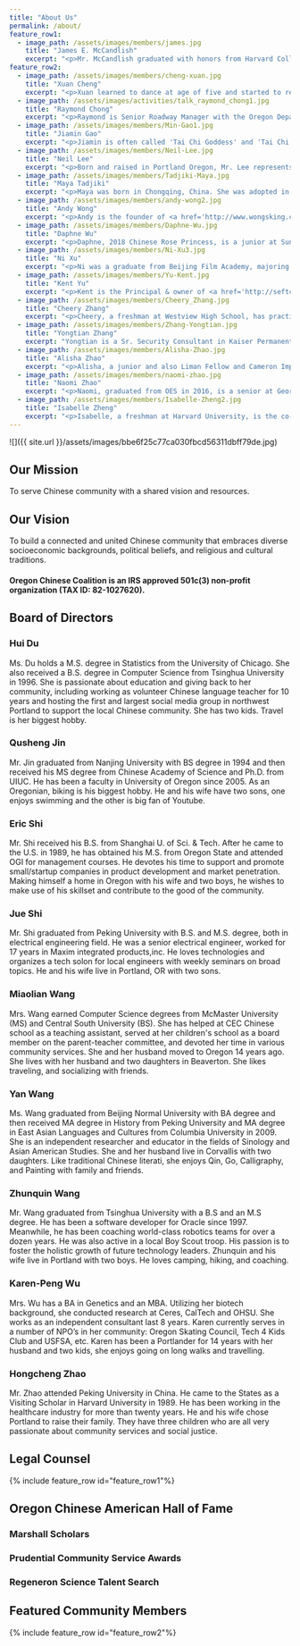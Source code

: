 ```yaml
---
title: "About Us"
permalink: /about/
feature_row1:
  - image_path: /assets/images/members/james.jpg
    title: "James E. McCandlish"
    excerpt: "<p>Mr. McCandlish graduated with honors from Harvard College in 1967. He then worked in the Peace Corps in central Africa. He received his law degree at Northwestern School of Law (Lewis & Clark). He served as staff co-counsel for the Senate Judiciary Committee in Salem. He spent two years with the Metro Public Defender's office in Portland. He started <a href='http://griffinandmccandlish.com/'>his own firm</a> in 1981, and joined forces with Mark Griffin in 1988.</p>"
feature_row2:
  - image_path: /assets/images/members/cheng-xuan.jpg
    title: "Xuan Cheng"
    excerpt: "<p>Xuan learned to dance at age of five and started to receive medals in many major ballet competitions from 2004, including Shanghai and New York International Ballet Competitions. She was the Gold medalist at 2006 National Taoli Cup Dance Competition in China.</p><p>Xuan performed in over 20 countries throughout Europe, Asia and North America. She joined Oregon Ballet Theatre as its  female principal dancer in 2011.</p><p>She co-founded <a href='http://oiballet.org/ac/'>Oregon International Ballet Academy</a>, where she shares her experience and passion to young dancers.</p>"
  - image_path: /assets/images/activities/talk_raymond_chong1.jpg
    title: "Raymond Chong"
    excerpt: "<p>Raymond is Senior Roadway Manager with the Oregon Department of Transportation at Portland in Oregon. He is responsible for preliminary engineering of transportation improvement projects in Portland metro region.</p><p>Born and raised in Los Angeles, Raymond is 6th generation Chinese American, with family roots in America extending back to California Gold Rush (1849 to 1855), Transcontinental Railroad (1865 to 1869), Boston Chinatown (1892 to 1926), Cambridge Imperial Restaurant (1923 to 1936), and Kubla Khan Theater Restaurant (1946 to 1950).</p>"
  - image_path: /assets/images/members/Min-Gao1.jpg
    title: "Jiamin Gao"
    excerpt: "<p>Jiamin is often called 'Tai Chi Goddess' and 'Tai Chi Queen' in sports magazines. From 1989 to 1998, she was awarded numerous titles including ‘World Wushu Championship’. She won a total of 32 gold medals during the period. She is the first grand slam in world series and so far no one has ever gone beyond what she had achieved.</p><p>In 2016, during 'the Second World Tai Chi Chuan' in Warsaw, Poland, Jiamin was the United States team coach and deputy leader.</p><p>She is running <a href='http://www.uswushu.com/'>U.S. Wushu Center</a> in NW Portland.</p>"
  - image_path: /assets/images/members/Neil-Lee.jpg
    title: "Neil Lee"
    excerpt: "<p>Born and raised in Portland Oregon, Mr. Lee represents the American born Chinese community. An Architect by profession, he owns and operates <a href='http://www.leekainc.com/'>LEEKA Architecture and Planning</a>. Mr. Lee is also very active in the Chinese Community. He is currently holding the leadership positions in various Chinese organizations including CCBA, Bing Kong Tong Association, and Lee's Association. Mr. Lee is committed to improving and uniting our Chinese community through collaboration and cooperation despite language, political, and geographic barriers.</p>"
  - image_path: /assets/images/members/Tadjiki-Maya.jpg
    title: "Maya Tadjiki"
    excerpt: "<p>Maya was born in Chongqing, China. She was adopted in 2004 and lives with her family in Central Oregon. Maya has been an active board member of <a href='http://echoinchina.org/'>Education for Chinese Orphans</a> for two years, including updating social media sites and sending emails to sponsors. She especially loves getting updated information and new photos of the orphans, and passing that on to sponsors. She hopes to go back to China someday to visit, along with her little sister, also born in China. In the meantime, Maya enjoys playing volleyball, movies with friends, and is an avid baker.</p>"
  - image_path: /assets/images/members/andy-wong2.jpg
    title: "Andy Wong"
    excerpt: "<p>Andy is the founder of <a href='http://www.wongsking.com/'>Wong's King Seafood Restaurant</a> in Portland, Oregon. He has a very long list of titles, including World Master Chef, China’s Golden Chef, Honorable Chairman of International Chef Association in France, The Top Entrepreneurs in China, Visiting Professor in Fujian Chef College, and member of China’s All-Star Chefs.</p><p>The Restaurant received many awards over the years, in particular, named as “Top 100 Chinese Restaurant in the U.S.A” for 4 years in a row. It is one of the most popular places to host community events.</p>"
  - image_path: /assets/images/members/Daphne-Wu.jpg
    title: "Daphne Wu"
    excerpt: "<p>Daphne, 2018 Chinese Rose Princess, is a junior at Sunset High School with a passion for not only books but also humanity, sports, performing arts and traveling. While maintaining a straight A at school, she enjoys volunteering around the community, going to the studio to practice ballet, or heading out to the tennis courts with friends.</p><p>She once practiced Rhythmic Gymnastics and won 1st place individual at a national competition. Currently she is a varsity tennis player for school’s team. She enjoys the process of pursuing whichever route that will make a positive impact to the people around her.</p>"
  - image_path: /assets/images/members/Ni-Xu3.jpg
    title: "Ni Xu"
    excerpt: "<p>Ni was a graduate from Beijing Film Academy, majoring in film script writing.  He had an extensive experience in the film industry, working as a screenwriter, photographer, documentary and film director.</p><p>In 2012, Ni and his family came to the United States, eventually settled in Portland, hoping to do their part to record the revival of the Chinese community in Portland.</p><p>Ni’s wife, Faye, is a marketing guru, who was directly responsible for directing Portland Chinatown Saturday Performance series.</p>"
  - image_path: /assets/images/members/Yu-Kent.jpg
    title: "Kent Yu"
    excerpt: "<p>Kent is the Principal & owner of <a href='http://seftconsulting.com/'>Seft Consulting Group</a>, specialized in earthquake and tsunami risk mitigation for buildings and infrastructure systems. He received MS from Tongji University in 1994 and PhD from UCSD in 1999.  He is an adjunct professor at PSU and OSU. From 2007 to 2015, Kent also served in Oregon Seismic Safety Policy Advisory Commission and was its Chairperson for one term.</p><p>Kent has two kids. When he is not accompanying them, he enjoys socializing with friends. He also has hobbies in golfing and fishing.</p>"
  - image_path: /assets/images/members/Cheery_Zhang.jpg
    title: "Cheery Zhang"
    excerpt: "<p>Cheery, a freshman at Westview High School, has practiced Guzheng since she was six. She came to the States when she was in the third grade. She was a member of the Tian Yun Girls' Group in the Bay Area of ​​San Francisco. The girls regularly held Guzheng performances, participated in Chinese New Year celebrations, visited community senior centers. Three years later, she moved to Portland. In addition to continue her  <a href='https://www.youtube.com/watch?v=ENTeyNkHxH8'>guzheng hobby</a>, She started to show off her talents in <a href='https://www.fws.gov/oregonfwo/documents/JDS/2017/JDSGallery2017.pdf'>painting</a> and <a href='https://www.facebook.com/PaddlePalaceClub/videos/906822842813543'>sports</a> as well.</p>"
  - image_path: /assets/images/members/Zhang-Yongtian.jpg
    title: "Yongtian Zhang"
    excerpt: "Yongtian is a Sr. Security Consultant in Kaiser Permanente. He graduated from USTC (University of Science and Technology of China) and received a Master degree in Information Security. His career covers Internet security, application security and network security. He is an enthusiastic community volunteer actively participating in all kinds of community services."
  - image_path: /assets/images/members/Alisha-Zhao.jpg
    title: "Alisha Zhao"
    excerpt: "<p>Alisha, a junior and also Liman Fellow and Cameron Impact Scholar at Stanford University, was named one of the nation's 10 top teen volunteers in 2016, and one of Women of Worth honorees in 2018. She has created and led a nonprofit, <a href='http://kidsfirstproject.org/'>Kids First Project</a>, devoted to helping homeless youth break the generational cycle of poverty.</p><p>She was appointed by Mayor Hales to be the first high school student in history to serve as City of Portland’s Human Rights Commissioner.</p>"
  - image_path: /assets/images/members/naomi-zhao.jpg
    title: "Naomi Zhao"
    excerpt: "<p>Naomi, graduated from OES in 2016, is a senior at Georgetown University. She is on the leadership team of Hoyas for Choice, an advocacy group for women's reproductive rights. She also tutors for STEM After School, a program to foster interest in STEM fields for low-income neighborhoods in D.C. This summer, Naomi is excited to be interning with Representative Ann Lininger, who represents District 38 in the Oregon House of Representatives. In her free time, she enjoys traveling, scrapbooking, spinning, and spending time with friends.</p>"
  - image_path: /assets/images/members/Isabelle-Zheng2.jpg
    title: "Isabelle Zheng"
    excerpt: "<p>Isabelle, a freshman at Harvard University, is the co-founder and executive director of <a href='http://projectprelude.org'>Project Prelude</a>, a non-profit organization she started with a fellow musician that provides free after-school group violin lessons to dozens of fourth- through sixth-graders in the Portland area. She is also a dedicated flutist in her youth orchestra, an advocate of youth entrepreneurship, and active club leader at her school.</p><p>Isabelle is the distinguished finalist for 2017 Prudential Spirit of Community Awards.</p>"
---
```

![]({{ site.url }}/assets/images/bbe6f25c77ca030fbcd56311dbff79de.jpg)

## Our Mission

To serve Chinese community with a shared vision and resources.

## Our Vision

To build a connected and united Chinese community that embraces diverse socioeconomic backgrounds, political beliefs, and religious and cultural traditions.

#### Oregon Chinese Coalition is an IRS approved 501c(3) non-profit organization (TAX ID: 82-1027620).

## Board of Directors

### Hui Du

Ms. Du holds a M.S. degree in Statistics from the University of Chicago. She also received a B.S. degree in Computer Science from Tsinghua University in 1996. She is passionate about education and giving back to her community, including working as volunteer Chinese language teacher for 10 years and hosting the first and largest social media group in northwest Portland to support the local Chinese community. She has two kids. Travel is her biggest hobby.

### Qusheng Jin

Mr. Jin graduated from Nanjing University with BS degree in 1994 and then received his MS degree from Chinese Academy of Science and Ph.D. from UIUC. He has been a faculty in University of Oregon since 2005. As an Oregonian, biking is his biggest hobby. He and his wife have two sons, one enjoys swimming and the other is big fan of Youtube.

### Eric Shi

Mr. Shi received his B.S. from Shanghai U. of Sci. & Tech. After he came to the U.S. in 1989, he has obtained his M.S. from Oregon State and attended OGI for management courses. He devotes his time to support and promote small/startup companies in product development and market penetration. Making himself a home in Oregon with his wife and two boys, he wishes to make use of his skillset and contribute to the good of the community.

### Jue Shi

Mr. Shi graduated from Peking University with B.S. and M.S. degree, both in electrical engineering field. He was a senior electrical engineer, worked for 17 years in Maxim integrated products,inc. He loves technologies and organizes a tech solon for local engineers with weekly seminars on broad topics. He and his wife live in Portland, OR with two sons.

### Miaolian Wang

Mrs. Wang earned Computer Science degrees from McMaster University (MS) and Central South University (BS).  She has helped at CEC Chinese school as a teaching assistant, served at her children's school as a board member on the parent-teacher committee, and devoted her time in various community services.  She and her husband moved to Oregon 14 years ago.  She lives with her husband and two daughters in Beaverton.  She likes traveling, and socializing with friends.

### Yan Wang

Ms. Wang graduated from Beijing Normal University with BA degree and then received MA degree in History from Peking University and MA degree in East Asian Languages and Cultures from Columbia University in 2009. She is an independent researcher and educator in the fields of Sinology and Asian American Studies. She and her husband live in Corvallis with two daughters. Like traditional Chinese literati, she enjoys Qin, Go, Calligraphy, and Painting with family and friends.

### Zhunquin Wang

Mr. Wang graduated from Tsinghua University with a B.S and an M.S degree.  He has been a software developer for Oracle since 1997.  Meanwhile, he has been coaching world-class robotics teams for over a dozen years. He was also active in a local Boy Scout troop. His passion is to foster the holistic growth of future technology leaders.  Zhunquin and his wife live in Portland with two boys.  He loves camping, hiking, and coaching.

### Karen-Peng Wu

Mrs. Wu has a BA in Genetics and an MBA. Utilizing her biotech background, she conducted research at Ceres, CalTech and OHSU. She works as an independent consultant last 8 years. Karen currently serves in a number of NPO’s in her community: Oregon Skating Council, Tech 4 Kids Club and USFSA, etc. Karen has been a Portlander for 14 years with her husband and two kids, she enjoys going on long walks and travelling.

### Hongcheng Zhao

Mr. Zhao attended Peking University in China. He came to the States as a Visiting Scholar in Harvard University in 1989. He has been working in the healthcare industry for more than twenty years. He and his wife chose Portland to raise their family. They have three children who are all very passionate about community services and social justice.

## Legal Counsel

{% include feature_row id="feature_row1"%}

## Oregon Chinese American Hall of Fame

### Marshall Scholars

### Prudential Community Service Awards

### Regeneron Science Talent Search


## Featured Community Members

{% include feature_row id="feature_row2"%}
